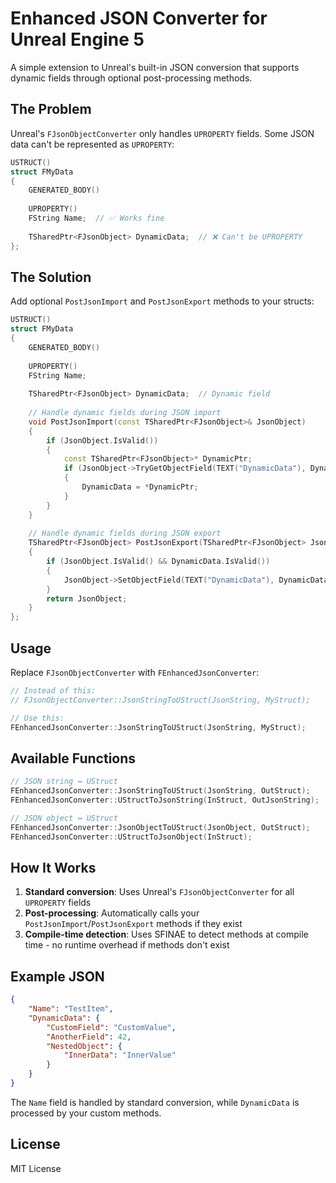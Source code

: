 # Enhanced JSON Converter for Unreal Engine 5

A simple extension to Unreal's built-in JSON conversion that supports dynamic fields through optional post-processing methods.

## The Problem

Unreal's `FJsonObjectConverter` only handles `UPROPERTY` fields. Some JSON data can't be represented as `UPROPERTY`:

```cpp
USTRUCT()
struct FMyData 
{
    GENERATED_BODY()
    
    UPROPERTY()
    FString Name;  // ✅ Works fine
    
    TSharedPtr<FJsonObject> DynamicData;  // ❌ Can't be UPROPERTY
};
```

## The Solution

Add optional `PostJsonImport` and `PostJsonExport` methods to your structs:

```cpp
USTRUCT()
struct FMyData 
{
    GENERATED_BODY()
    
    UPROPERTY()
    FString Name;
    
    TSharedPtr<FJsonObject> DynamicData;  // Dynamic field
    
    // Handle dynamic fields during JSON import
    void PostJsonImport(const TSharedPtr<FJsonObject>& JsonObject)
    {
        if (JsonObject.IsValid())
        {
            const TSharedPtr<FJsonObject>* DynamicPtr;
            if (JsonObject->TryGetObjectField(TEXT("DynamicData"), DynamicPtr))
            {
                DynamicData = *DynamicPtr;
            }
        }
    }
    
    // Handle dynamic fields during JSON export
    TSharedPtr<FJsonObject> PostJsonExport(TSharedPtr<FJsonObject> JsonObject) const
    {
        if (JsonObject.IsValid() && DynamicData.IsValid())
        {
            JsonObject->SetObjectField(TEXT("DynamicData"), DynamicData);
        }
        return JsonObject;
    }
};
```

## Usage

Replace `FJsonObjectConverter` with `FEnhancedJsonConverter`:

```cpp
// Instead of this:
// FJsonObjectConverter::JsonStringToUStruct(JsonString, MyStruct);

// Use this:
FEnhancedJsonConverter::JsonStringToUStruct(JsonString, MyStruct);
```

## Available Functions

```cpp
// JSON string ↔ UStruct
FEnhancedJsonConverter::JsonStringToUStruct(JsonString, OutStruct);
FEnhancedJsonConverter::UStructToJsonString(InStruct, OutJsonString);

// JSON object ↔ UStruct  
FEnhancedJsonConverter::JsonObjectToUStruct(JsonObject, OutStruct);
FEnhancedJsonConverter::UStructToJsonObject(InStruct);
```

## How It Works

1. **Standard conversion**: Uses Unreal's `FJsonObjectConverter` for all `UPROPERTY` fields
2. **Post-processing**: Automatically calls your `PostJsonImport`/`PostJsonExport` methods if they exist
3. **Compile-time detection**: Uses SFINAE to detect methods at compile time - no runtime overhead if methods don't exist

## Example JSON

```json
{
    "Name": "TestItem",
    "DynamicData": {
        "CustomField": "CustomValue",
        "AnotherField": 42,
        "NestedObject": {
            "InnerData": "InnerValue"
        }
    }
}
```

The `Name` field is handled by standard conversion, while `DynamicData` is processed by your custom methods.

## License

MIT License